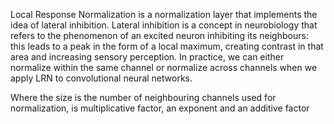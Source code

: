 Local Response Normalization is a normalization layer that implements the idea of lateral inhibition. Lateral inhibition is a concept in neurobiology that refers to the phenomenon of an excited neuron inhibiting its neighbours: this leads to a peak in the form of a local maximum, creating contrast in that area and increasing sensory perception. In practice, we can either normalize within the same channel or normalize across channels when we apply LRN to convolutional neural networks.

 
 

Where the size is the number of neighbouring channels used for normalization,  is multiplicative factor,  an exponent and  an additive factor

